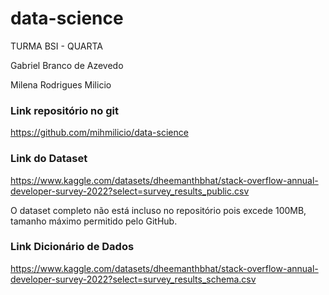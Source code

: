 # data-science

TURMA BSI - QUARTA

Gabriel Branco de Azevedo

Milena Rodrigues Milicio

### Link repositório no git
https://github.com/mihmilicio/data-science

### Link do Dataset
https://www.kaggle.com/datasets/dheemanthbhat/stack-overflow-annual-developer-survey-2022?select=survey_results_public.csv

O dataset completo não está incluso no repositório pois excede 100MB, tamanho máximo permitido pelo GitHub.

### Link Dicionário de Dados
https://www.kaggle.com/datasets/dheemanthbhat/stack-overflow-annual-developer-survey-2022?select=survey_results_schema.csv
